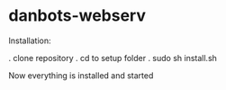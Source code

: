 # danbots-webserv

Installation:

. clone repository
. cd to setup folder
. sudo sh install.sh

Now everything is installed and started

